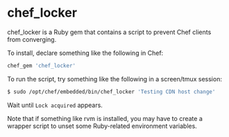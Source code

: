 # chef_locker

chef_locker is a Ruby gem that contains a script to prevent Chef clients from
converging.

To install, declare something like the following in Chef:
```ruby
chef_gem 'chef_locker'
```

To run the script, try something like the following in a screen/tmux session:
```bash
$ sudo /opt/chef/embedded/bin/chef_locker 'Testing CDN host change'
```
Wait until `Lock acquired` appears.

Note that if something like rvm is installed, you may have to create a wrapper
script to unset some Ruby-related environment variables.
